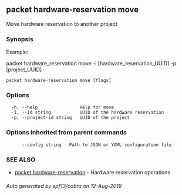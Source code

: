 ## packet hardware-reservation move

Move hardware reservation to another project

### Synopsis

Example:

packet hardware_reservation move -i [hardware_reservation_UUID] -p [project_UUID]


```
packet hardware-reservation move [flags]
```

### Options

```
  -h, --help                Help for move
  -i, --id string           UUID of the hardware reservation
  -p, --project-id string   UUID of the project
```

### Options inherited from parent commands

```
      --config string   Path to JSON or YAML configuration file
```

### SEE ALSO

* [packet hardware-reservation](packet_hardware-reservation.md)	 - Hardware reservation operations

###### Auto generated by spf13/cobra on 12-Aug-2019
